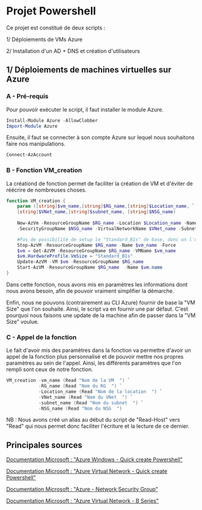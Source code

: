 # Projet Powershell

Ce projet est constitué de deux scripts :

1/ Déploiements de VMs Azure

2/ Installation d'un AD + DNS et création d'utilisateurs

## 1/ Déploiements de machines virtuelles sur Azure

### A - Pré-requis

Pour pouvoir exécuter le script, il faut installer le module Azure.

```powershell
Install-Module Azure -AllowClobber
Import-Module Azure
```

Ensuite, il faut se connecter à son compte Azure sur lequel nous souhaitons faire nos manipulations.

```powershell
Connect-AzAccount
```

### B - Fonction VM_creation

La créationd de fonction permet de faciliter la création de VM et d'éviter de réécrire de nombreuses choses.
```powershell
function VM_creation {
    param ([string]$vm_name,[string]$RG_name,[string]$Location_name, `
    [string]$VNet_name,[string]$subnet_name, [string]$NSG_name)
    
    New-AzVm -ResourceGroupName $RG_name -Location $Location_name -Name $vm_name `
    -SecurityGroupName $NSG_name -VirtualNetworkName $VNet_name -SubnetName $subnet_name

    #Pas de possibilité de setup le "Standard_B1s" de base, donc on l'update à la création de la VM
    Stop-AzVM -ResourceGroupName $RG_name -Name $vm_name -Force
    $vm = Get-AzVM -ResourceGroupName $RG_name -VMName $vm_name
    $vm.HardwareProfile.VmSize = "Standard_B1s"
    Update-AzVM -VM $vm -ResourceGroupName $RG_name
    Start-AzVM -ResourceGroupName $RG_name  -Name $vm.name
}
```
Dans cette fonction, nous avons mis en paramètres les informations dont nous avons besoin, afin de pouvoir vraiment simplifier la démarche.

Enfin, nous ne pouvons (contrairement au CLI Azure) fournir de base la "VM Size" que l'on souhaite. Ainsi, le script va en fournir une par défaut. C'est pourquoi nous faisons une update de la machine afin de passer dans la "VM Size" voulue.

### C - Appel de la fonction

Le fait d'avoir mis des paramètres dans la fonction va permettre d'avoir un appel de la fonction plus personnalisé et de pouvoir mettre nos propres paramètres au sein de l'appel. Ainsi, les différents paramètres que l'on rempli sont ceux de notre fonction.

```powershell
VM_creation -vm_name (Read "Nom de la VM  ") `
            -RG_name (Read "Nom du RG  ") `
            -Location_name (Read "Nom de la location  ") `
            -VNet_name (Read "Nom du VNet  ") `
            -subnet_name (Read "Nom du subnet  ") `
            -NSG_name (Read "Nom du NSG  ") 
```

NB : Nous avons créé un alias au début du script de "Read-Host" vers "Read" qui nous permet donc faciliter l'écriture et la lecture de ce dernier.

## Principales sources
[Documentation Microsoft : "Azure Windows - Quick create Powershell"](https://docs.microsoft.com/en-us/azure/virtual-machines/windows/quick-create-powershell) 

[Documentation Microsoft : "Azure Virtual Network - Quick create Powershell"](https://docs.microsoft.com/en-us/azure/virtual-network/quick-create-powershell)

[Documentation Microsoft : "Azure - Network Security Group"](https://docs.microsoft.com/en-us/powershell/module/az.network/new-aznetworksecuritygroup?view=azps-6.1.0)

[Documentation Microsoft : "Azure Virtual Network - B Series"](https://docs.microsoft.com/fr-fr/azure/virtual-machines/sizes-b-series-burstables)
